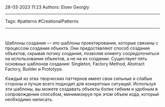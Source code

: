 28-03-2023
11:23
Authors: Eloev Georgiy 
***
Tags: #patterns #CreationalPatterns
***
# 
Шаблоны создания — это шаблоны проектирования, которые связаны с процессом создания объекта. Они предоставляют способ создания объектов, скрывая логику создания, позволяя клиенту сосредоточиться на использовании объектов, а не на их создании. Существует пять основных шаблонов создания: Singleton, Factory Method, Abstract Factory, Builder и Prototype.

Каждый из этих творческих паттернов имеет свои сильные и слабые стороны и лучше всего подходит для конкретных ситуаций. Используя эти шаблоны, вы можете создавать объекты более гибким и удобным в сопровождении способом, минимизируя при этом объем кода, который необходимо написать.